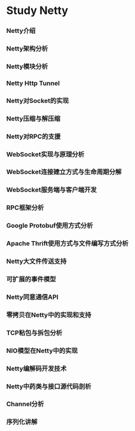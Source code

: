 # Study Netty
### Netty介绍

### Netty架构分析

### Netty模块分析

### Netty Http Tunnel

### Netty对Socket的实现

### Netty压缩与解压缩

### Netty对RPC的支援

### WebSocket实现与原理分析

### WebSocket连接建立方式与生命周期分解

### WebSocket服务端与客户端开发

### RPC框架分析

### Google Protobuf使用方式分析

### Apache Thrift使用方式与文件编写方式分析

### Netty大文件传送支持

### 可扩展的事件模型

### Netty同意通信API

### 零拷贝在Netty中的实现和支持

### TCP粘包与拆包分析

### NIO模型在Netty中的实现

### Netty编解码开发技术

### Netty中药类与接口源代码剖析

### Channel分析

### 序列化讲解





